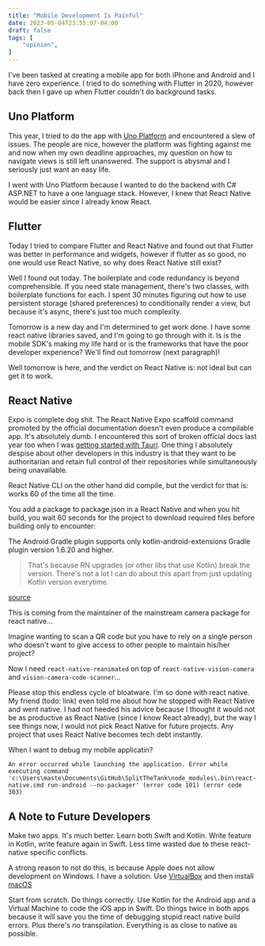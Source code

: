 ```yaml
---
title: "Mobile Development Is Painful"
date: 2023-05-04T23:55:07-04:00
draft: false
tags: [
    "opinion",
]
---
```


I've been tasked at creating a mobile app for both iPhone and Android and I have zero experience. I tried to do something with Flutter in 2020, however back then I gave up when Flutter couldn't do background tasks.

## Uno Platform

This year, I tried to do the app with [Uno Platform](https://platform.uno/) and encountered a slew of issues. The
people are nice, however the platform was fighting against me and now when my own deadline approaches, my
question on how to navigate views is still left unanswered. The support is abysmal and I seriously just want an easy life.

I went with Uno Platform because I wanted to do the backend with C# ASP.NET to have a one language stack. However, I knew that React Native would be easier since I already know React.

## Flutter

Today I tried to compare Flutter and React Native and found out that Flutter was better in performance and widgets, however if flutter as so good, no one would use React Native, so why does React Native still exist?

Well I found out today. The boilerplate and code redundancy is beyond comprehensible. If you need state management, there's two classes, with boilerplate functions for each. I spent 30 minutes figuring out how to use persistent storage (shared preferences) to conditionally render a view, but because it's async, there's just too much complexity.

Tomorrow is a new day and I'm determined to get work done. I have some react native libraries saved, and I'm going to go through with it. Is is the mobile SDK's making my life hard or is the frameworks that have the poor developer experience? We'll find out tomorrow (next paragraph)!

Well tomorrow is here, and the verdict on React Native is: not ideal but can get it to work.

## React Native

Expo is complete dog shit. The React Native Expo scaffold command promoted by the official documentation doesn't even produce a compilable app. It's absolutely dumb. I encountered this sort of broken official docs last year too when I was [getting started with Tauri](https://www.youtube.com/playlist?list=PLmWYh0f8jKSjt9VC5sq2T3mFETasG2p2L). One thing I absolutely despise about other developers in this industry is that they want to be authoritarian and retain full control of their repositories while simultaneously being unavailable.

React Native CLI on the other hand did compile, but the verdict for that is: works 60 of the time all the time.

You add a package to package.json in a React Native and when you hit build, you wait 60 seconds for the project to download required files before building only to encounter:

The Android Gradle plugin supports only kotlin-android-extensions Gradle plugin version 1.6.20 and higher.

> That's because RN upgrades (or other libs that use Kotlin) break the version. There's not a lot I can do about this apart from just updating Kotlin version everytime.

[source](https://github.com/mrousavy/react-native-vision-camera/issues/1352#issuecomment-1571658656)

This is coming from the maintainer of the mainstream camera package for react native...

Imagine wanting to scan a QR code but you have to rely on a single person who doesn't want to give access to other people to maintain his/her project?

Now I need `react-native-reanimated` on top of `react-native-vision-camera` and `vision-camera-code-scanner`...

Please stop this endless cycle of bloatware. I'm so done with react native. My friend (todo: link) even told  me about how he stopped with React Native and went native.
I had not heeded his advice because I thought it would not be as productive as React Native (since I know React already), but the way I see things now, I would not pick React Native
for future projects. Any project that uses React Native becomes tech debt instantly.

When I want to debug my mobile applicatin?

```text
An error occurred while launching the application. Error while executing command 'c:\Users\maste\Documents\GitHub\SplitTheTank\node_modules\.bin\react-native.cmd run-android --no-packager' (error code 101) (error code 303)
```

## A Note to Future Developers

Make two apps. It's much better. Learn both Swift and Kotlin. Write feature in Kotlin, write feature again in Swift. Less time wasted due to these react-native specific conflicts.

A strong reason to not do this, is because Apple does not allow development on Windows. I have a solution. Use [VirtualBox](https://www.virtualbox.org/) and then install [macOS](https://www.maketecheasier.com/install-macos-virtualbox/)

Start from scratch. Do things correctly. Use Kotlin for the Android app and a Virtual Machine to code the iOS app in Swift. Do things twice in both apps because it will save you the time of debugging stupid react native build errors. Plus there's no transpilation. Everything is as close to native as possible.
